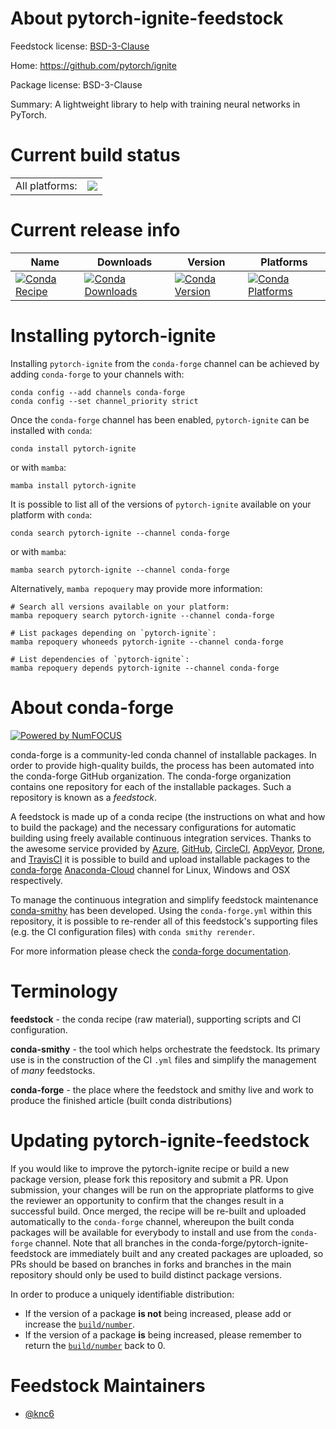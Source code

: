 About pytorch-ignite-feedstock
==============================

Feedstock license: [BSD-3-Clause](https://github.com/conda-forge/pytorch-ignite-feedstock/blob/main/LICENSE.txt)

Home: https://github.com/pytorch/ignite

Package license: BSD-3-Clause

Summary: A lightweight library to help with training neural networks in PyTorch.

Current build status
====================


<table><tr><td>All platforms:</td>
    <td>
      <a href="https://dev.azure.com/conda-forge/feedstock-builds/_build/latest?definitionId=14532&branchName=main">
        <img src="https://dev.azure.com/conda-forge/feedstock-builds/_apis/build/status/pytorch-ignite-feedstock?branchName=main">
      </a>
    </td>
  </tr>
</table>

Current release info
====================

| Name | Downloads | Version | Platforms |
| --- | --- | --- | --- |
| [![Conda Recipe](https://img.shields.io/badge/recipe-pytorch--ignite-green.svg)](https://anaconda.org/conda-forge/pytorch-ignite) | [![Conda Downloads](https://img.shields.io/conda/dn/conda-forge/pytorch-ignite.svg)](https://anaconda.org/conda-forge/pytorch-ignite) | [![Conda Version](https://img.shields.io/conda/vn/conda-forge/pytorch-ignite.svg)](https://anaconda.org/conda-forge/pytorch-ignite) | [![Conda Platforms](https://img.shields.io/conda/pn/conda-forge/pytorch-ignite.svg)](https://anaconda.org/conda-forge/pytorch-ignite) |

Installing pytorch-ignite
=========================

Installing `pytorch-ignite` from the `conda-forge` channel can be achieved by adding `conda-forge` to your channels with:

```
conda config --add channels conda-forge
conda config --set channel_priority strict
```

Once the `conda-forge` channel has been enabled, `pytorch-ignite` can be installed with `conda`:

```
conda install pytorch-ignite
```

or with `mamba`:

```
mamba install pytorch-ignite
```

It is possible to list all of the versions of `pytorch-ignite` available on your platform with `conda`:

```
conda search pytorch-ignite --channel conda-forge
```

or with `mamba`:

```
mamba search pytorch-ignite --channel conda-forge
```

Alternatively, `mamba repoquery` may provide more information:

```
# Search all versions available on your platform:
mamba repoquery search pytorch-ignite --channel conda-forge

# List packages depending on `pytorch-ignite`:
mamba repoquery whoneeds pytorch-ignite --channel conda-forge

# List dependencies of `pytorch-ignite`:
mamba repoquery depends pytorch-ignite --channel conda-forge
```


About conda-forge
=================

[![Powered by
NumFOCUS](https://img.shields.io/badge/powered%20by-NumFOCUS-orange.svg?style=flat&colorA=E1523D&colorB=007D8A)](https://numfocus.org)

conda-forge is a community-led conda channel of installable packages.
In order to provide high-quality builds, the process has been automated into the
conda-forge GitHub organization. The conda-forge organization contains one repository
for each of the installable packages. Such a repository is known as a *feedstock*.

A feedstock is made up of a conda recipe (the instructions on what and how to build
the package) and the necessary configurations for automatic building using freely
available continuous integration services. Thanks to the awesome service provided by
[Azure](https://azure.microsoft.com/en-us/services/devops/), [GitHub](https://github.com/),
[CircleCI](https://circleci.com/), [AppVeyor](https://www.appveyor.com/),
[Drone](https://cloud.drone.io/welcome), and [TravisCI](https://travis-ci.com/)
it is possible to build and upload installable packages to the
[conda-forge](https://anaconda.org/conda-forge) [Anaconda-Cloud](https://anaconda.org/)
channel for Linux, Windows and OSX respectively.

To manage the continuous integration and simplify feedstock maintenance
[conda-smithy](https://github.com/conda-forge/conda-smithy) has been developed.
Using the ``conda-forge.yml`` within this repository, it is possible to re-render all of
this feedstock's supporting files (e.g. the CI configuration files) with ``conda smithy rerender``.

For more information please check the [conda-forge documentation](https://conda-forge.org/docs/).

Terminology
===========

**feedstock** - the conda recipe (raw material), supporting scripts and CI configuration.

**conda-smithy** - the tool which helps orchestrate the feedstock.
                   Its primary use is in the construction of the CI ``.yml`` files
                   and simplify the management of *many* feedstocks.

**conda-forge** - the place where the feedstock and smithy live and work to
                  produce the finished article (built conda distributions)


Updating pytorch-ignite-feedstock
=================================

If you would like to improve the pytorch-ignite recipe or build a new
package version, please fork this repository and submit a PR. Upon submission,
your changes will be run on the appropriate platforms to give the reviewer an
opportunity to confirm that the changes result in a successful build. Once
merged, the recipe will be re-built and uploaded automatically to the
`conda-forge` channel, whereupon the built conda packages will be available for
everybody to install and use from the `conda-forge` channel.
Note that all branches in the conda-forge/pytorch-ignite-feedstock are
immediately built and any created packages are uploaded, so PRs should be based
on branches in forks and branches in the main repository should only be used to
build distinct package versions.

In order to produce a uniquely identifiable distribution:
 * If the version of a package **is not** being increased, please add or increase
   the [``build/number``](https://docs.conda.io/projects/conda-build/en/latest/resources/define-metadata.html#build-number-and-string).
 * If the version of a package **is** being increased, please remember to return
   the [``build/number``](https://docs.conda.io/projects/conda-build/en/latest/resources/define-metadata.html#build-number-and-string)
   back to 0.

Feedstock Maintainers
=====================

* [@knc6](https://github.com/knc6/)

